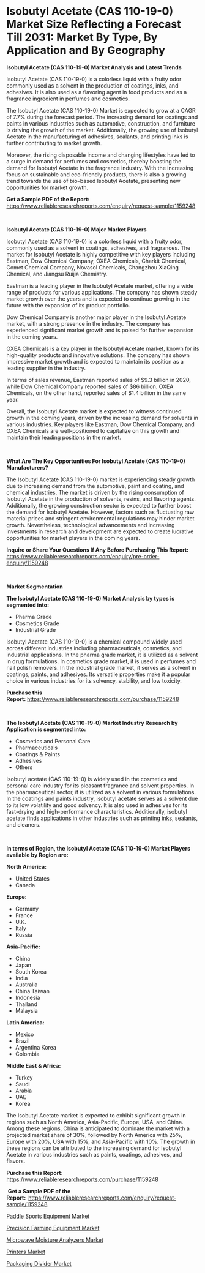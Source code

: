 <p><h1>Isobutyl Acetate (CAS 110-19-0) Market Size Reflecting a Forecast Till 2031: Market By Type, By Application and By Geography</h1></p><p><strong>Isobutyl Acetate (CAS 110-19-0) Market Analysis and Latest Trends</strong></p>
<p><p>Isobutyl Acetate (CAS 110-19-0) is a colorless liquid with a fruity odor commonly used as a solvent in the production of coatings, inks, and adhesives. It is also used as a flavoring agent in food products and as a fragrance ingredient in perfumes and cosmetics.</p><p>The Isobutyl Acetate (CAS 110-19-0) Market is expected to grow at a CAGR of 7.7% during the forecast period. The increasing demand for coatings and paints in various industries such as automotive, construction, and furniture is driving the growth of the market. Additionally, the growing use of Isobutyl Acetate in the manufacturing of adhesives, sealants, and printing inks is further contributing to market growth.</p><p>Moreover, the rising disposable income and changing lifestyles have led to a surge in demand for perfumes and cosmetics, thereby boosting the demand for Isobutyl Acetate in the fragrance industry. With the increasing focus on sustainable and eco-friendly products, there is also a growing trend towards the use of bio-based Isobutyl Acetate, presenting new opportunities for market growth.</p></p>
<p><strong>Get a Sample PDF of the Report:&nbsp;</strong> <a href="https://www.reliableresearchreports.com/enquiry/request-sample/1159248">https://www.reliableresearchreports.com/enquiry/request-sample/1159248</a></p>
<p>&nbsp;</p>
<p><strong>Isobutyl Acetate (CAS 110-19-0) Major Market Players</strong></p>
<p><p>Isobutyl Acetate (CAS 110-19-0) is a colorless liquid with a fruity odor, commonly used as a solvent in coatings, adhesives, and fragrances. The market for Isobutyl Acetate is highly competitive with key players including Eastman, Dow Chemical Company, OXEA Chemicals, Charkit Chemical, Comet Chemical Company, Novasol Chemicals, Changzhou XiaQing Chemical, and Jiangsu Ruijia Chemistry.</p><p>Eastman is a leading player in the Isobutyl Acetate market, offering a wide range of products for various applications. The company has shown steady market growth over the years and is expected to continue growing in the future with the expansion of its product portfolio.</p><p>Dow Chemical Company is another major player in the Isobutyl Acetate market, with a strong presence in the industry. The company has experienced significant market growth and is poised for further expansion in the coming years.</p><p>OXEA Chemicals is a key player in the Isobutyl Acetate market, known for its high-quality products and innovative solutions. The company has shown impressive market growth and is expected to maintain its position as a leading supplier in the industry.</p><p>In terms of sales revenue, Eastman reported sales of $9.3 billion in 2020, while Dow Chemical Company reported sales of $86 billion. OXEA Chemicals, on the other hand, reported sales of $1.4 billion in the same year.</p><p>Overall, the Isobutyl Acetate market is expected to witness continued growth in the coming years, driven by the increasing demand for solvents in various industries. Key players like Eastman, Dow Chemical Company, and OXEA Chemicals are well-positioned to capitalize on this growth and maintain their leading positions in the market.</p></p>
<p>&nbsp;</p>
<p><strong>What Are The Key Opportunities For Isobutyl Acetate (CAS 110-19-0) Manufacturers?</strong></p>
<p><p>The Isobutyl Acetate (CAS 110-19-0) market is experiencing steady growth due to increasing demand from the automotive, paint and coating, and chemical industries. The market is driven by the rising consumption of Isobutyl Acetate in the production of solvents, resins, and flavoring agents. Additionally, the growing construction sector is expected to further boost the demand for Isobutyl Acetate. However, factors such as fluctuating raw material prices and stringent environmental regulations may hinder market growth. Nevertheless, technological advancements and increasing investments in research and development are expected to create lucrative opportunities for market players in the coming years.</p></p>
<p><strong>Inquire or Share Your Questions If Any Before Purchasing This Report:</strong> <a href="https://www.reliableresearchreports.com/enquiry/pre-order-enquiry/1159248">https://www.reliableresearchreports.com/enquiry/pre-order-enquiry/1159248</a></p>
<p>&nbsp;</p>
<p><strong>Market Segmentation</strong></p>
<p><strong>The Isobutyl Acetate (CAS 110-19-0) Market Analysis by types is segmented into:</strong></p>
<p><ul><li>Pharma Grade</li><li>Cosmetics Grade</li><li>Industrial Grade</li></ul></p>
<p><p>Isobutyl Acetate (CAS 110-19-0) is a chemical compound widely used across different industries including pharmaceuticals, cosmetics, and industrial applications. In the pharma grade market, it is utilized as a solvent in drug formulations. In cosmetics grade market, it is used in perfumes and nail polish removers. In the industrial grade market, it serves as a solvent in coatings, paints, and adhesives. Its versatile properties make it a popular choice in various industries for its solvency, stability, and low toxicity.</p></p>
<p><strong>Purchase this Report:&nbsp;</strong><a href="https://www.reliableresearchreports.com/purchase/1159248">https://www.reliableresearchreports.com/purchase/1159248</a></p>
<p>&nbsp;</p>
<p><strong>The Isobutyl Acetate (CAS 110-19-0) Market Industry Research by Application is segmented into:</strong></p>
<p><ul><li>Cosmetics and Personal Care</li><li>Pharmaceuticals</li><li>Coatings & Paints</li><li>Adhesives</li><li>Others</li></ul></p>
<p><p>Isobutyl acetate (CAS 110-19-0) is widely used in the cosmetics and personal care industry for its pleasant fragrance and solvent properties. In the pharmaceutical sector, it is utilized as a solvent in various formulations. In the coatings and paints industry, isobutyl acetate serves as a solvent due to its low volatility and good solvency. It is also used in adhesives for its fast-drying and high-performance characteristics. Additionally, isobutyl acetate finds applications in other industries such as printing inks, sealants, and cleaners.</p></p>
<p>&nbsp;</p>
<p><strong>In terms of Region, the Isobutyl Acetate (CAS 110-19-0) Market Players available by Region are:</strong></p>
<p>
    <p> <strong> North America: </strong>
        <ul>
            <li>United States</li>
            <li>Canada</li>
        </ul>
        </p> 
    <p> <strong> Europe: </strong>
        <ul>
            <li>Germany</li>
            <li>France</li>
            <li>U.K.</li>
            <li>Italy</li>
            <li>Russia</li>
        </ul>
        </p> 
    <p> <strong> Asia-Pacific: </strong>
        <ul>
            <li>China</li>
            <li>Japan</li>
            <li>South Korea</li>
            <li>India</li>
            <li>Australia</li>
            <li>China Taiwan</li>
            <li>Indonesia</li>
            <li>Thailand</li>
            <li>Malaysia</li>
        </ul>
        </p> 
    <p> <strong> Latin America: </strong>
        <ul>
            <li>Mexico</li>
            <li>Brazil</li>
            <li>Argentina Korea</li>
            <li>Colombia</li>
        </ul>
        </p> 
    <p> <strong> Middle East & Africa: </strong>
        <ul>
            <li>Turkey</li>
            <li>Saudi</li>
            <li>Arabia</li>
            <li>UAE</li>
            <li>Korea</li>
        </ul>
    </p>
    </p>
<p><p>The Isobutyl Acetate market is expected to exhibit significant growth in regions such as North America, Asia-Pacific, Europe, USA, and China. Among these regions, China is anticipated to dominate the market with a projected market share of 30%, followed by North America with 25%, Europe with 20%, USA with 15%, and Asia-Pacific with 10%. The growth in these regions can be attributed to the increasing demand for Isobutyl Acetate in various industries such as paints, coatings, adhesives, and flavors.</p></p>
<p><strong>Purchase this Report: </strong><a href="https://www.reliableresearchreports.com/purchase/1159248">https://www.reliableresearchreports.com/purchase/1159248</a></p>
<p>&nbsp;<strong>Get a Sample PDF of the Report:&nbsp;&nbsp;</strong><a href="https://www.reliableresearchreports.com/enquiry/request-sample/1159248">https://www.reliableresearchreports.com/enquiry/request-sample/1159248</a></p>
<p><strong></strong></p>
<p><p><a href="https://medium.com/@juansmith1961/paddle-sports-equipment-market-outlook-industry-overview-and-forecast-2024-to-2031-24475e404a50">Paddle Sports Equipment Market</a></p><p><a href="https://medium.com/@ashleyhills1920/precision-farming-equipment-nbsp-market-focuses-on-market-share-size-and-projected-forecast-till-b98d1b8521cf">Precision Farming Equipment Market</a></p><p><a href="https://medium.com/@sarademiri71/decoding-microwave-moisture-analyzers-market-metrics-market-share-trends-and-growth-patterns-4394d48732ac">Microwave Moisture Analyzers Market</a></p><p><a href="https://medium.com/@ashleyhills1920/analyzing-printers-market-global-industry-perspective-and-forecast-2024-to-2031-742a4fd108e2">Printers Market</a></p><p><a href="https://medium.com/@juansmith1961/packaging-divider-market-analysis-and-sze-forecasted-for-period-from-2024-to-2031-8c3cc73cdfd2">Packaging Divider Market</a></p></p>